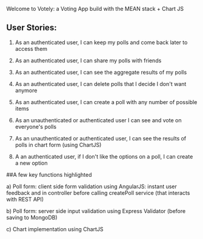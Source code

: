 Welcome to Votely: a Voting App build with the MEAN stack + Chart JS 

## User Stories:

1) As an authenticated user, I can keep my polls and come back later to access them

2) As an authenticated user, I can share my polls with friends

3) As an authenticated user, I can see the aggregate results of my polls

4) As an authenticated user, I can delete polls that I decide I don't want anymore

5) As an authenticated user, I can create a poll with any number of possible items

6) As an unauthenticated or authenticated user I can see and vote on everyone's polls

7) As an unauthenticated or authenticated user, I can see the results of polls in chart form (using ChartJS)

8) A an authenticated user, if I don't like the options on a poll, I can create a new option

##A few key functions highlighted

a) Poll form: client side form validation using AngularJS: instant user feedback and in controller before calling createPoll service (that interacts with REST API)

b) Poll form: server side input validation using Express Validator (before saving to MongoDB)

c) Chart implementation using ChartJS


